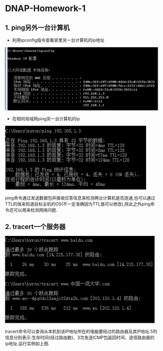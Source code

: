 # DNAP-Homework-1

## 1. ping另外一台计算机

* 利用ipconfig指令查看家里另一台计算机的ip地址

![getip](getip.jpg)

* 在相同局域网ping另一台计算机的ip

![ping](ping.png)

ping命令通过发送数据包并接收应答信息来检测两台计算机是否连通,也可以通过TTL的值来知道目标主机的OS(不一定准确因为TTL值可以修改),除此之外ping命令还可以用来检测网络问题.

## 2. tracert一个服务器

![tracert](tracert.png)

tracert命令可以查询从本机到该IP地址所在的电脑要经过的路由器及其IP地址.5列信息分别表示:生存时间(经过路由数)、3次发送ICMP包返回时间、途径路由器的ip地址.运行实例如上图.

